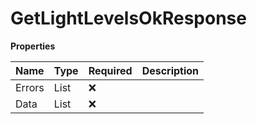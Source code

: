 # GetLightLevelsOkResponse

**Properties**

| Name   | Type                | Required | Description |
| :----- | :------------------ | :------- | :---------- |
| Errors | List<Error>         | ❌       |             |
| Data   | List<LightLevelGet> | ❌       |             |

<!-- This file was generated by liblab | https://liblab.com/ -->
